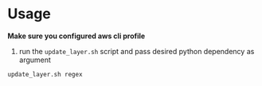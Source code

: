 # Usage

**Make sure you configured aws cli profile**

1. run the `update_layer.sh` script and pass desired python dependency as argument
  ```
  update_layer.sh regex
  ```